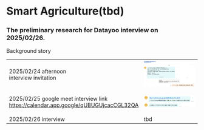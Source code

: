 # Smart Agriculture(tbd)

### The preliminary research for Datayoo interview on 2025/02/26.



Background story

|                                                                                                                                                           |                                                                           |
| --------------------------------------------------------------------------------------------------------------------------------------------------------- | ------------------------------------------------------------------------- |
| <p>2025/02/24 afternoon<br>interview invitation</p>                                                                                                       | <img src="../.gitbook/assets/image (51).png" alt="" data-size="original"> |
| <p>2025/02/25 google meet interview link<br><a href="https://calendar.app.google/qUBUGUjcacCGL32QA">https://calendar.app.google/qUBUGUjcacCGL32QA</a></p> | <img src="../.gitbook/assets/image (52).png" alt="" data-size="original"> |
| 2025/02/26 interview                                                                                                                                      | tbd                                                                       |



